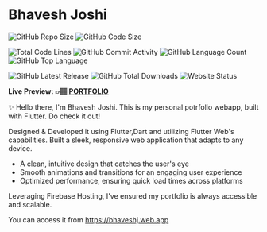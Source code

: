 # Bhavesh Joshi

![GitHub Repo Size](https://img.shields.io/github/repo-size/bhaveshj2611/My-Portfolio?color=d62936&label=Repo%20Size&style=flat-square)
![GitHub Code Size](https://img.shields.io/github/languages/code-size/bhaveshj2611/My-Portfolio?color=e6a400&label=Code%20Size&style=flat-square)
<!--![GitHub License](https://img.shields.io/github/license/bhaveshj2611/My-Portfolio?color=eb7005&label=License&style=flat-square)-->
![Total Code Lines](https://img.shields.io/tokei/lines/github/bhaveshj2611/My-Portfolio?color=805b3c&label=Total%20Code%20Lines&style=flat-square)
![GitHub Commit Activity](https://img.shields.io/github/commit-activity/m/bhaveshj2611/My-Portfolio?color=138a3d&label=Commit%20Activity&style=flat-square)
![GitHub Language Count](https://img.shields.io/github/languages/count/bhaveshj2611/My-Portfolio?color=1f77b4&label=Total%20Languages&style=flat-square)
![GitHub Top Language](https://img.shields.io/github/languages/top/bhaveshj2611/My-Portfolio?color=7f0c7f&style=flat-square)
<!-- ![GitHub Issues](https://img.shields.io/github/issues/bhaveshj2611/My-Portfolio?color=098f76&label=GitHub%20Issues&style=flat-square)-->
<!-- ![GitHub Pull Erequests](https://img.shields.io/github/issues-pr/bhaveshj2611/My-Portfolio?color=2c324f&label=GitHub%20Pull%20Requests&style=flat-square) -->
<!-- ![CodeFactor Grade](https://img.shields.io/codefactor/grade/github/bhaveshj2611/My-Portfolio?color=0c22ed&label=CodeFactor%20Grade&style=flat-square) -->
![GitHub Latest Release](https://img.shields.io/github/v/release/bhaveshj2611/My-Portfolio?color=f5426f&label=Latest%20Release&style=flat-square)
![GitHub Total Downloads](https://img.shields.io/github/downloads/bhaveshj2611/My-Portfolio/total?color=4a2600&label=Total%20Downloads&style=flat-square)
![Website Status](https://img.shields.io/website?down_message=Down%20%26%20Offline&label=Website%20Status&up_message=Up%20%26%20Online&url=https%3A%2F%2Fportfolio-webapp-2611.web.app)

**Live Preview: 👉🏽 [PORTFOLIO](https://bhaveshj.web.app/)**

✨ Hello there, I'm Bhavesh Joshi. This is my personal potrfolio webapp, built with Flutter. Do check it out!

Designed & Developed it using Flutter,Dart and utilizing Flutter Web's capabilities. Built a sleek, responsive web application that adapts to any device.

- A clean, intuitive design that catches the user's eye
- Smooth animations and transitions for an engaging user experience
- Optimized performance, ensuring quick load times across platforms

Leveraging Firebase Hosting, I've ensured my portfolio is always accessible and scalable.

You can access it from https://bhaveshj.web.app

